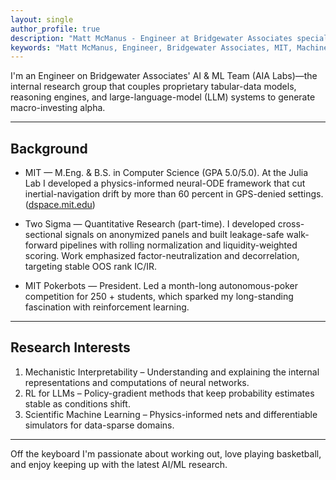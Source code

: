 ```yaml
---
layout: single
author_profile: true
description: "Matt McManus - Engineer at Bridgewater Associates specializing in LLMs, reinforcement learning, and scientific machine learning. MIT Computer Science M.Eng & B.S."
keywords: "Matt McManus, Engineer, Bridgewater Associates, MIT, Machine Learning, LLM, Reinforcement Learning, Scientific Machine Learning"
---
```


I'm an Engineer on Bridgewater Associates' AI & ML Team (AIA Labs)—the internal research group that couples proprietary tabular-data models, reasoning engines, and large-language-model (LLM) systems to generate macro-investing alpha.

---

## Background

* MIT — M.Eng. & B.S. in Computer Science (GPA 5.0/5.0).
  At the Julia Lab I developed a physics-informed neural-ODE framework that cut inertial-navigation drift by more than 60 percent in GPS-denied settings.([dspace.mit.edu][1])

* Two Sigma — Quantitative Research (part-time).
  I developed cross-sectional signals on anonymized panels and built leakage-safe walk-forward pipelines with rolling normalization and liquidity-weighted scoring. Work emphasized factor-neutralization and decorrelation, targeting stable OOS rank IC/IR.

* MIT Pokerbots — President.
  Led a month-long autonomous-poker competition for 250 + students, which sparked my long-standing fascination with reinforcement learning.

---

## Research Interests

1. Mechanistic Interpretability – Understanding and explaining the internal representations and computations of neural networks.
2. RL for LLMs – Policy-gradient methods that keep probability estimates stable as conditions shift.
3. Scientific Machine Learning – Physics-informed nets and differentiable simulators for data-sparse domains.

---

Off the keyboard I'm passionate about working out, love playing basketball, and enjoy keeping up with the latest AI/ML research.

[1]: https://dspace.mit.edu/handle/1721.1/156966 "Inertial Navigation System Drift Reduction Using Scientific Machine Learning" 